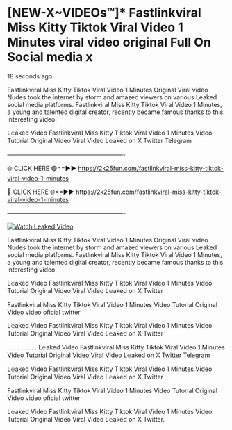 # [NEW-X~VIDEOs™]* Fastlinkviral Miss Kitty Tiktok Viral Video 1 Minutes viral video original Full On Social media x

18 seconds ago

Fastlinkviral Miss Kitty Tiktok Viral Video 1 Minutes Original Viral video Nudes took the internet by storm and amazed viewers on various Leaked social media platforms. Fastlinkviral Miss Kitty Tiktok Viral Video 1 Minutes, a young and talented digital creator, recently became famous thanks to this interesting video.

L𝚎aked Video Fastlinkviral Miss Kitty Tiktok Viral Video 1 Minutes Video Tutorial Original Video Viral Video L𝚎aked on X Twitter Telegram

———————————————————-

🌐 CLICK HERE 🟢==►► https://2k25fun.com/fastlinkviral-miss-kitty-tiktok-viral-video-1-minutes

🔴 CLICK HERE 🌐==►► https://2k25fun.com/fastlinkviral-miss-kitty-tiktok-viral-video-1-minutes

———————————————————-

[![Watch Leaked Video](https://miro.medium.com/v2/resize:fit:828/format:webp/1*cilzJN44JGOrTw9NJCrNHA.gif "Watch Leaked Video")](https://2k25fun.com/fastlinkviral-miss-kitty-tiktok-viral-video-1-minutes)

Fastlinkviral Miss Kitty Tiktok Viral Video 1 Minutes Original Viral video Nudes took the internet by storm and amazed viewers on various Leaked social media platforms. Fastlinkviral Miss Kitty Tiktok Viral Video 1 Minutes, a young and talented digital creator, recently became famous thanks to this interesting video.

L𝚎aked Video Fastlinkviral Miss Kitty Tiktok Viral Video 1 Minutes Video Tutorial Original Video Viral Video L𝚎aked on X Twitter

Fastlinkviral Miss Kitty Tiktok Viral Video 1 Minutes Video Tutorial Original Video video oficial twitter

L𝚎aked Video Fastlinkviral Miss Kitty Tiktok Viral Video 1 Minutes Video Tutorial Original Video Viral Video L𝚎aked on X Twitter

. . . . . . . . . L𝚎aked Video Fastlinkviral Miss Kitty Tiktok Viral Video 1 Minutes Video Tutorial Original Video Viral Video L𝚎aked on X Twitter Telegram

L𝚎aked Video Fastlinkviral Miss Kitty Tiktok Viral Video 1 Minutes Video Tutorial Original Video Viral Video L𝚎aked on X Twitter

Fastlinkviral Miss Kitty Tiktok Viral Video 1 Minutes Video Tutorial Original Video video oficial twitter

L𝚎aked Video Fastlinkviral Miss Kitty Tiktok Viral Video 1 Minutes Video Tutorial Original Video Viral Video L𝚎aked on X Twitter.